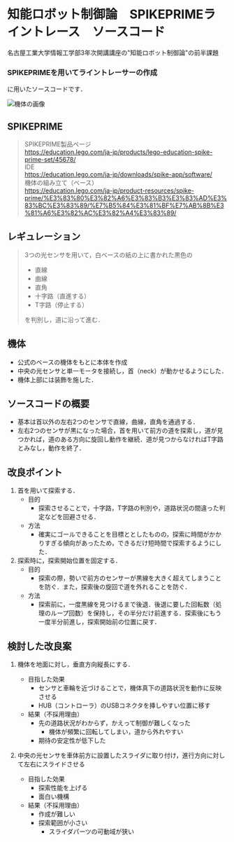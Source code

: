 # 知能ロボット制御論　SPIKEPRIMEライントレース　ソースコード
名古屋工業大学情報工学部3年次開講講座の"知能ロボット制御論"の前半課題
### SPIKEPRIMEを用いてライントレーサーの作成

に用いたソースコードです．

![機体の画像](image.png)

## SPIKEPRIME
> SPIKEPRIME製品ページ<br>
> https://education.lego.com/ja-jp/products/lego-education-spike-prime-set/45678/<br>
> IDE<br>
> https://education.lego.com/ja-jp/downloads/spike-app/software/<br>
> 機体の組み立て（ベース）<br>
> https://education.lego.com/ja-jp/product-resources/spike-prime/%E3%83%80%E3%82%A6%E3%83%B3%E3%83%AD%E3%83%BC%E3%83%89/%E7%B5%84%E3%81%BF%E7%AB%8B%E3%81%A6%E3%82%AC%E3%82%A4%E3%83%89/

## レギュレーション
> 3つの光センサを用いて，白ベースの紙の上に書かれた黒色の
> - 直線
> - 曲線
> - 直角
> - 十字路（直進する）
> - T字路（停止する）
>
> を判別し，道に沿って進む．

## 機体
- 公式のベースの機体をもとに本体を作成
- 中央の光センサと単一モータを接続し，首（neck）が動かせるようにした．
- 機体上部には装飾を施した．

## ソースコードの概要
- 基本は首以外の左右2つのセンサで直線，曲線，直角を通過する．
- 左右2つのセンサが黒になった場合，首を用いて前方の道を探索し，道が見つかれば，道のある方向に旋回し動作を継続．道が見つからなければT字路とみなし，動作を終了．

## 改良ポイント
1. 首を用いて探索する．
    - 目的
        - 探索させることで，十字路，T字路の判別や，道路状況の間違った判定などを回避させる．
    - 方法
        - 確実にゴールできることを目標ととしたものの，探索に時間がかかりすぎる傾向があったため，できるだけ短時間で探索するようにした．
2. 探索時に，探索開始位置を固定する．
    - 目的
        - 探索の際，勢いで前方のセンサーが黒線を大きく超えてしまうことを防ぐ．また，探索後の旋回で道を外れることを防ぐ．
    - 方法
        - 探索前に，一度黒線を見つけるまで後退．後退に要した回転数（処理のループ回数）を保持し，その半分だけ前進する．探索後にもう一度半分前進し，探索開始前の位置に戻す．

## 検討した改良案
1. 機体を地面に対し，垂直方向縦長にする．
    - 目指した効果
        - センサと車輪を近づけることで，機体真下の道路状況を動作に反映させる
        - HUB（コントローラ）のUSBコネクタを挿しやすい位置に移す
    - 結果（不採用理由）
        - 先の道路状況がわからず，かえって制御が難しくなった
            - 機体が頻繁に回転してしまい，道から外れやすい
        - 期待の安定性が低下した

2. 中央の光センサを車体前方に設置したスライダに取り付け，進行方向に対して左右にスライドさせる
    - 目指した効果
        - 探索性能を上げる
        - 面白い機構
    - 結果（不採用理由）
        - 作成が難しい
        - 探索範囲が小さい
            - スライダパーツの可動域が狭い
